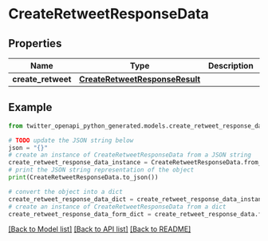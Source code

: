 # CreateRetweetResponseData


## Properties

Name | Type | Description | Notes
------------ | ------------- | ------------- | -------------
**create_retweet** | [**CreateRetweetResponseResult**](CreateRetweetResponseResult.md) |  | 

## Example

```python
from twitter_openapi_python_generated.models.create_retweet_response_data import CreateRetweetResponseData

# TODO update the JSON string below
json = "{}"
# create an instance of CreateRetweetResponseData from a JSON string
create_retweet_response_data_instance = CreateRetweetResponseData.from_json(json)
# print the JSON string representation of the object
print(CreateRetweetResponseData.to_json())

# convert the object into a dict
create_retweet_response_data_dict = create_retweet_response_data_instance.to_dict()
# create an instance of CreateRetweetResponseData from a dict
create_retweet_response_data_form_dict = create_retweet_response_data.from_dict(create_retweet_response_data_dict)
```
[[Back to Model list]](../README.md#documentation-for-models) [[Back to API list]](../README.md#documentation-for-api-endpoints) [[Back to README]](../README.md)


